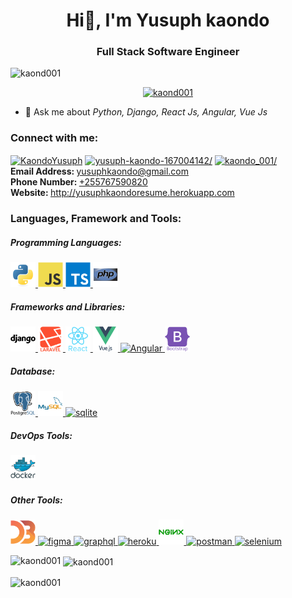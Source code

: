 <h1 align="center">Hi👋, I'm Yusuph kaondo</h1>
<h3 align="center">Full Stack Software Engineer</h3>

<p align="left"> <img src="https://komarev.com/ghpvc/?username=kaond001&label=Profile%20views&color=0e75b6&style=flat" alt="kaond001" /> </p>

<p align="center"> <a href="https://github.com/ryo-ma/github-profile-trophy"><img src="https://github-profile-trophy.vercel.app/?username=kaond001" alt="kaond001" /></a> </p>

- 💬 Ask me about *Python, Django, React Js, Angular, Vue Js*

<h3 align="left">Connect with me:</h3>
<p align="left">
<a href="https://twitter.com/KaondoYusuph" target="blank"><img align="center" src="https://cdn.jsdelivr.net/npm/simple-icons@3.0.1/icons/twitter.svg" alt="KaondoYusuph" height="30" width="40" /></a>
<a href="https://linkedin.com/in/yusuph-kaondo-167004142/" target="blank"><img align="center" src="https://cdn.jsdelivr.net/npm/simple-icons@3.0.1/icons/linkedin.svg" alt="yusuph-kaondo-167004142/" height="30" width="40" /></a>
<a href="https://instagram.com/kaondo_001/" target="blank"><img align="center" src="https://cdn.jsdelivr.net/npm/simple-icons@3.0.1/icons/instagram.svg" alt="kaondo_001/" height="30" width="40" /></a><br>
  <b>Email Address: </b> <a href="mailto:yusuphkaondo@gmail.com">yusuphkaondo@gmail.com</a> <br>
  <b>Phone Number: </b> <a href="tel:+255767590820">+255767590820</a><br>
  <b>Website: </b> <a href="http://yusuphkaondoresume.herokuapp.com/" target"_blank">http://yusuphkaondoresume.herokuapp.com</a>
</p>

<h3 align="left">Languages, Framework and Tools:</h3>
<h5>Programming Languages:</h5>
<p></a> <a href="https://www.python.org" target="_blank"> <img src="https://raw.githubusercontent.com/devicons/devicon/master/icons/python/python-original.svg" alt="python" width="40" height="40"/> </a><a href="https://developer.mozilla.org/en-US/docs/Web/JavaScript" target="_blank"> <img src="https://raw.githubusercontent.com/devicons/devicon/master/icons/javascript/javascript-original.svg" alt="javascript" width="40" height="40"/> </a><a href="https://www.typescriptlang.org/" target="_blank"> <img src="https://raw.githubusercontent.com/devicons/devicon/master/icons/typescript/typescript-original.svg" alt="typescript" width="40" height="40"/> </a><a href="https://www.php.net" target="_blank"> <img src="https://raw.githubusercontent.com/devicons/devicon/master/icons/php/php-original.svg" alt="php" width="40" height="40"/> </a></p>

<h5>Frameworks and Libraries:</h5>
<p><a href="https://www.djangoproject.com/" target="_blank"> 
  <img src="https://github.com/vorillaz/devicons/blob/master/!SVG/django.svg" alt="django" width="40" height="40"/> </a>
   <a href="https://laravel.com/" target="_blank">
       <img src="https://raw.githubusercontent.com/devicons/devicon/master/icons/laravel/laravel-plain-wordmark.svg" alt="laravel" width="40" height="40"/> </a>
       <a href="https://reactjs.org/" target="_blank"> <img src="https://raw.githubusercontent.com/devicons/devicon/master/icons/react/react-original-wordmark.svg" alt="react" width="40" height="40"/> </a>
       <a href="https://vuejs.org/" target="_blank"> <img src="https://raw.githubusercontent.com/devicons/devicon/master/icons/vuejs/vuejs-original-wordmark.svg" alt="vuejs" width="40" height="40"/> </a>
       <a href="https://angular.io/" target="_blank"> <img src=" https://github.com/vorillaz/devicons/blob/master/!SVG/angular_simple.svg" alt="Angular" width="40" height="40"/> </a>
       <a href="https://getbootstrap.com" target="_blank"> <img src="https://raw.githubusercontent.com/devicons/devicon/master/icons/bootstrap/bootstrap-plain-wordmark.svg" alt="bootstrap" width="40" height="40"/> </a>
</p>
<!-- 
<h5>Artificial Intelligence - Machine Learning:</h5>
<p><a href="https://pytorch.org/" target="_blank"> <img src="https://www.vectorlogo.zone/logos/pytorch/pytorch-icon.svg" alt="pytorch" width="40" height="40"/> </a><a href="https://scikit-learn.org/" target="_blank"> <img src="https://upload.wikimedia.org/wikipedia/commons/0/05/Scikit_learn_logo_small.svg" alt="scikit_learn" width="40" height="40"/> </a><a href="https://opencv.org/" target="_blank"> <img src="https://www.vectorlogo.zone/logos/opencv/opencv-icon.svg" alt="opencv" width="40" height="40"/> </a>
</p> -->
<h5>Database:</h5>
<p>
  <a href="https://www.postgresql.org" target="_blank"> <img src="https://raw.githubusercontent.com/devicons/devicon/master/icons/postgresql/postgresql-original-wordmark.svg" alt="postgresql" width="40" height="40"/> </a>
  <a href="https://www.mysql.com/" target="_blank"> <img src="https://raw.githubusercontent.com/devicons/devicon/master/icons/mysql/mysql-original-wordmark.svg" alt="mysql" width="40" height="40"/> </a>
  <a href="https://www.sqlite.org/" target="_blank"> <img src="https://www.vectorlogo.zone/logos/sqlite/sqlite-icon.svg" alt="sqlite" width="40" height="40"/> </a>
</p>

<h5>DevOps Tools:</h5>
<p>
   <a href="https://www.docker.com/" target="_blank"> <img src="https://raw.githubusercontent.com/devicons/devicon/master/icons/docker/docker-original-wordmark.svg" alt="docker" width="40" height="40"/> </a>
</p>
<!-- <h5>Operating Systems:</h5>
<p><a href="https://www.linux.org/" target="_blank"> <img src="https://raw.githubusercontent.com/devicons/devicon/master/icons/linux/linux-original.svg" alt="linux" width="40" height="40"/> </a> , <b>Windows and Mac</b></p> -->

<h5>Other Tools:</h5>
<p align="left">
    <a href="https://d3js.org/" target="_blank"> <img src="https://raw.githubusercontent.com/devicons/devicon/master/icons/d3js/d3js-original.svg" alt="d3js" width="40" height="40"/> </a> 
      <a href="https://www.figma.com/" target="_blank"> <img src="https://www.vectorlogo.zone/logos/figma/figma-icon.svg" alt="figma" width="40" height="40"/> </a> 
       <a href="https://graphql.org" target="_blank"> <img src="https://www.vectorlogo.zone/logos/graphql/graphql-icon.svg" alt="graphql" width="40" height="40"/> </a>
        <a href="https://heroku.com" target="_blank"> <img src="https://www.vectorlogo.zone/logos/heroku/heroku-icon.svg" alt="heroku" width="40" height="40"/> </a>  
        <a href="https://www.nginx.com" target="_blank"> <img src="https://raw.githubusercontent.com/devicons/devicon/master/icons/nginx/nginx-original.svg" alt="nginx" width="40" height="40"/> </a> 
          <a href="https://postman.com" target="_blank"> <img src="https://www.vectorlogo.zone/logos/getpostman/getpostman-icon.svg" alt="postman" width="40" height="40"/> 
            <a href="https://www.selenium.dev" target="_blank"> <img src="https://raw.githubusercontent.com/detain/svg-logos/780f25886640cef088af994181646db2f6b1a3f8/svg/selenium-logo.svg" alt="selenium" width="40" height="40"/> </a>    </p>

<!-- <h3 align="left">Support:</h3>
<p><a href="https://www.buymeacoffee.com/kaond001" target="_blank"><img src="https://cdn.buymeacoffee.com/buttons/v2/default-green.png" alt="Buy Me A Coffee" style="height: 40px !important;width: 217px !important;" ></a></a><br><br> -->

<img align="left" src="https://github-readme-stats.vercel.app/api/top-langs?username=kaond001&show_icons=true&locale=en&layout=compact" alt="kaond001" /></p>

&nbsp;<img align="center" src="https://github-readme-stats.vercel.app/api?username=kaond001&show_icons=true&locale=en" alt="kaond001" />

<img align="center" src="https://github-readme-streak-stats.herokuapp.com/?user=kaond001&" alt="kaond001" />